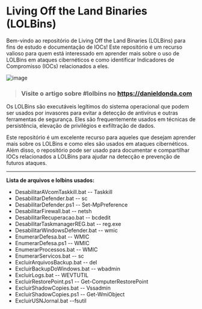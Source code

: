 # Living Off the Land Binaries (LOLBins)

Bem-vindo ao repositório de Living Off the Land Binaries (LOLBins) para fins de estudo e documentação de IOCs! Este repositório é um recurso valioso para quem está interessado em aprender mais sobre o uso de LOLBins em ataques cibernéticos e como identificar Indicadores de Compromisso (IOCs) relacionados a eles.

![image](https://user-images.githubusercontent.com/16530643/219225313-de456d2b-aa50-4ffe-9390-2d0b849a7f4a.png)


> ### Visite o artigo sobre #lolbins no https://danieldonda.com


Os LOLBins são executáveis legítimos do sistema operacional que podem ser usados por invasores para evitar a detecção de antivírus e outras ferramentas de segurança. Eles são frequentemente usados em técnicas de persistência, elevação de privilégios e exfiltração de dados.

Este repositório é um excelente recurso para aqueles que desejam aprender mais sobre os LOLBins e como eles são usados em ataques cibernéticos. Além disso, o repositório pode ser usado para documentar e compartilhar IOCs relacionados a LOLBins para ajudar na detecção e prevenção de futuros ataques.

---
**Lista de arquivos e lolbins usados:**

- DesabilitarAVcomTaskkill.bat
 -- Taskkill
- DesabilitarDefender.bat
-- sc
- DesabilitarDefender.ps1
-- Set-MpPreference
- DesabilitarFirewall.bat
-- netsh
- DesabilitarRecuperacao.bat
-- bcdedit
- DesabilitarTaskmanagerREG.bat
-- reg.exe
- DesabilitarWindowsDefender.bat
 -- wmic
- EnumerarDefesa.bat
 -- WMIC
- EnumerarDefesa.ps1
-- WMIC
- EnumerarProcessos.bat
-- WMIC
- EnumerarServicos.bat
-- sc
- ExcluirArquivosBackup.bat
-- del
- ExcluirBackupDoWindows.bat
-- wbadmin
- ExcluirLogs.bat
-- WEVTUTIL
- ExcluirRestorePoint.ps1
-- Get-ComputerRestorePoint
- ExcluirShadowCopies.bat
-- Vssadmin
- ExcluirShadowCopies.ps1
-- Get-WmiObject
- ExcluirUSNJornal.bat
--fsutil
